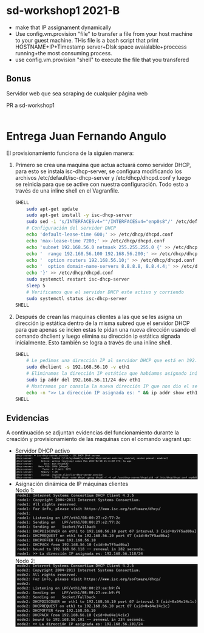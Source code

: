 # sd-workshop1 2021-B
- make that IP assignament dynamically  
- Use config.vm.provision "file" to transfer a file from your host machine to your guest machine. THis file is a bash script that print HOSTNAME+IP+Timestamp server+DIsk space avaialable+proccess running+the most consuming process.  
- use config.vm.provision "shell" to execute the file that you transfered  

## Bonus
Servidor web que sea scraping de cualquier página web

PR a sd-workshop1
<br>
<br>
# Entrega Juan Fernando Angulo
El provisionamiento funciona de la siguien manera:
1. Primero se crea una maquina que actua actuará como servidor DHCP, para esto se instala isc-dhcp-server, se configura modificando los archivos /etc/default/isc-dhcp-server y /etc/dhcp/dhcpd.conf y luego se reinicia para que se active con nuestra configuración. Todo esto a través de una inline shell en el Vagranfile.
    ```bash
    SHELL
        sudo apt-get update
        sudo apt-get install -y isc-dhcp-server
        sudo sed -i 's/INTERFACESv4=""/INTERFACESv4="enp0s8"/' /etc/default/isc-dhcp-server
        # Configuración del servidor DHCP
        echo 'default-lease-time 600;' >> /etc/dhcp/dhcpd.conf
        echo 'max-lease-time 7200;' >> /etc/dhcp/dhcpd.conf
        echo 'subnet 192.168.56.0 netmask 255.255.255.0 {' >> /etc/dhcp/dhcpd.conf
        echo '  range 192.168.56.100 192.168.56.200;' >> /etc/dhcp/dhcpd.conf
        echo '  option routers 192.168.56.10;' >> /etc/dhcp/dhcpd.conf
        echo '  option domain-name-servers 8.8.8.8, 8.8.4.4;' >> /etc/dhcp/dhcpd.conf
        echo '}' >> /etc/dhcp/dhcpd.conf
        sudo systemctl restart isc-dhcp-server
        sleep 5
        # Verificamos que el servidor DHCP este activo y corriendo
        sudo systemctl status isc-dhcp-server
    SHELL
    ```
2. Después de crean las maquinas clientes a las que se les asigna un dirección ip estática dentro de la misma subred que el servidor DHCP para que apenas se incien estas le pidan una nueva dirección usando el comando dhclient y luego elimina su dirección ip estática signada inicialmente. Esto también se logra a través de una inline shell.
    ```bash
    SHELL
        # Le pedimos una dirección IP al servidor DHCP que está en 192.168.56.10
        sudo dhclient -s 192.168.56.10 -v eth1
        # Eliminamos la dirección IP estática que habíamos asignado inicialmente
        sudo ip addr del 192.168.56.11/24 dev eth1
        # Mostramos por consola la nueva dirección IP que nos dio el servidor DHCP
        echo -n ">> La dirección IP asignada es: " && ip addr show eth1 | grep inet | grep -v inet6 | grep -oP 'inet .*? brd' | tr -d 'inet brd'
    SHELL
    ```
## Evidencias
A continuación se adjuntan evidencias del funcionamiento durante la creación y provisionamiento de las maquinas con el comando vagrant up:
- Servidor DHCP activo
![Servidor dhcp activo](./screenshots/dhcp-server_active.png?raw=true "Servidor DHCP")
- Asignación dinámica de IP máquinas clientes  
Nodo 1:
![Servidor dhcp activo](./screenshots/assigned-ip_node1.png?raw=true "Nodo 1")
Nodo 2:
![Servidor dhcp activo](./screenshots/assigned-ip_node2.png?raw=true "Nodo 2")